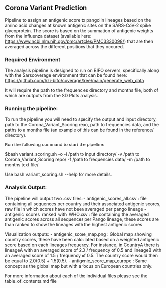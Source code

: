 ## Corona Variant Prediction

Pipeline to assign an antigenic score to pangolin lineages based on the amino acid changes at known antigenic sites on the SARS-CoV-2 spike glycoprotein. The score is based on the summation of antigenic weights from the influenza dataset (available here: https://www.ncbi.nlm.nih.gov/pmc/articles/PMC3330098/) that are then averaged across the different positions that they occured.

### Required Environment

The analysis pipeline is designed to run on BIFO servers, specifically along with the Sarscoverage environment that can be found here: https://github.com/hzi-bifo/coverage/tree/main/generate_web_data

It will require the path to the frequencies directory and months file, both of which are outputs from the SD Plots analysis.

### Running the pipeline:

To run the pipeline you will need to specify the output and input directory, path to the Corona_Variant_Scoring repo, path to frequencies data, and the paths to a months file (an example of this can be found in the reference/ directory). 

Run the following command to start the pipeline:

$bash variant_scoring.sh -o <path to output directory file> -i /path to input directory/ -v /path to Corona_Variant_Scoring repo/ -f /path to frequencies data/ -m /path to months text file/

Use bash variant_scoring.sh --help for more details.

### Analysis Output:

The pipeline will output two .csv files:
	- antigenic_scores_all.csv : file containing all sequences per country and their associated antigenic scores, raw file in which scores have not been averaged per pango lineage
	- antigenic_scores_ranked_with_WHO.csv : file containing the averaged antigenic scores across all sequences per Pango lineage, these scores are than ranked to show the lineages with the highest antigenic scores

Visualization outputs:
	- antigenic_score_map.png : Global map showing country scores, these have been calculated based on a weighted antigenic score based on each lineages frequency. For instance, in CountryA there is lineageA with an averaged score of 2.0 / frequency of 0.5 and lineageB with an averaged score of 1.5 / frequency of 0.5. The country score would then be equal to 2.0(0.5) + 1.5(0.5). 
	- antigenic_score_map_europe : Same concept as the global map but with a focus on European countries only.

For more information about each of the individual files please see the table_of_contents.md file 
